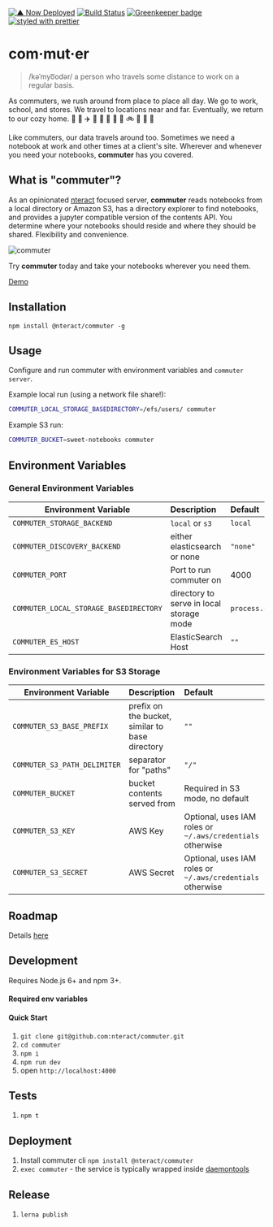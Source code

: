 [![▲ Now Deployed](https://img.shields.io/badge/%E2%96%B2%20now-deployed-777777.svg)](https://commuter-now-otvkncbefl.now.sh/view/)
[![Build Status](https://travis-ci.org/nteract/commuter.svg?branch=master)](https://travis-ci.org/nteract/commuter)
[![Greenkeeper badge](https://badges.greenkeeper.io/nteract/commuter.svg)](https://greenkeeper.io/)
[![styled with prettier](https://img.shields.io/badge/styled_with-prettier-ff69b4.svg)](https://github.com/prettier/prettier)

# com·mut·er

> /kəˈmyo͞odər/
> a person who travels some distance to work on a regular basis.

As commuters, we rush around from place to place all day. We go to work,
school, and stores. We travel to locations near and far. Eventually, we
return to our cozy home. :car: :office: :airplane: :tokyo_tower: :bullettrain_side: :department_store: :bus: :school: :bike: :city_sunset: :runner: :house_with_garden:

Like commuters, our data travels around too. Sometimes we need a notebook at
work and other times at a client's site. Wherever and whenever you need your
notebooks, **commuter** has you covered.

## What is "commuter"?

As an opinionated [nteract](https://nteract.io) focused server, **commuter**
reads notebooks from a local directory or Amazon S3, has a directory explorer to find notebooks,
and provides a jupyter compatible version of the contents API. You determine
where your notebooks should reside and where they should be shared. Flexibility
and convenience.

![commuter](https://cloud.githubusercontent.com/assets/836375/23089382/e330effa-f53c-11e6-85d0-7561ccdbe163.gif)

Try **commuter** today and take your notebooks wherever you need them.

[Demo](https://commuter-now-otvkncbefl.now.sh/view/)

## Installation

```
npm install @nteract/commuter -g
```

## Usage

Configure and run commuter with environment variables and `commuter server`.

Example local run (using a network file share!):

```sh
COMMUTER_LOCAL_STORAGE_BASEDIRECTORY=/efs/users/ commuter
```

Example S3 run:

```sh
COMMUTER_BUCKET=sweet-notebooks commuter
```

## Environment Variables

### General Environment Variables

| Environment Variable | Description | Default |
| ------------  | :------------ |:------------ |
| `COMMUTER_STORAGE_BACKEND` | `local` or `s3` | `local` |
| `COMMUTER_DISCOVERY_BACKEND` | either elasticsearch or none | `"none"` |
| `COMMUTER_PORT` | Port to run commuter on | 4000 |
| `COMMUTER_LOCAL_STORAGE_BASEDIRECTORY` | directory to serve in local storage mode | `process.cwd()` |
| `COMMUTER_ES_HOST` | ElasticSearch Host | `""` |

### Environment Variables for S3 Storage

| Environment Variable | Description | Default |
| ------------  | :------------ |:------------ |
| `COMMUTER_S3_BASE_PREFIX` | prefix on the bucket, similar to base directory | `""` |
| `COMMUTER_S3_PATH_DELIMITER` | separator for "paths" | `"/"` |
| `COMMUTER_BUCKET` | bucket contents served from | Required in S3 mode, no default|
| `COMMUTER_S3_KEY` | AWS Key | Optional, uses IAM roles or `~/.aws/credentials` otherwise |
| `COMMUTER_S3_SECRET` | AWS Secret | Optional, uses IAM roles or `~/.aws/credentials` otherwise |

## Roadmap

Details [here](https://github.com/nteract/commuter/blob/master/ROADMAP.md)

## Development

Requires Node.js 6+ and npm 3+.

#### Required env variables

#### Quick Start

1. `git clone git@github.com:nteract/commuter.git`
1. `cd commuter`
1. `npm i`
1. `npm run dev`
1. open `http://localhost:4000`

## Tests

1. `npm t`

## Deployment

  1. Install commuter cli `npm install @nteract/commuter`
  1. `exec commuter` - the service is typically wrapped inside [daemontools](https://cr.yp.to/daemontools.html)

## Release

1. `lerna publish`
